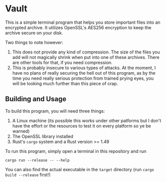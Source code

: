 # Vault
This is a simple terminal program that helps you store important files into an 
encrypted archive. It utilizes OpenSSL's AES256 encryption to keep the archive
secure on your disk. 

Two things to note however:

1. This does not provide any kind of compression. The size of the files you add
will not magically shrink when put into one of these archives. There are other
tools for that, if you need compression.
2. This is probably insecure to various types of attacks. At the moment, I have
no plans of really securing the hell out of this program, as by the time you 
need really serious protection from trained prying eyes, you will be looking 
much further than this piece of crap.


## Building and Usage
To build this program, you will need three things:
1. A Linux machine (its possible this works under other patforms but I don't 
have the effort or the resources to test it on every platform so ye be warned)
2. The OpenSSL library installed
3. Rust's `cargo` system and a Rust version >= 1.49

To run this program, simply open a terminal in this repository and run

``` 
cargo run --release -- --help
```

You can also find the actual executable in the `target` directory (run `cargo 
build --release` first!)